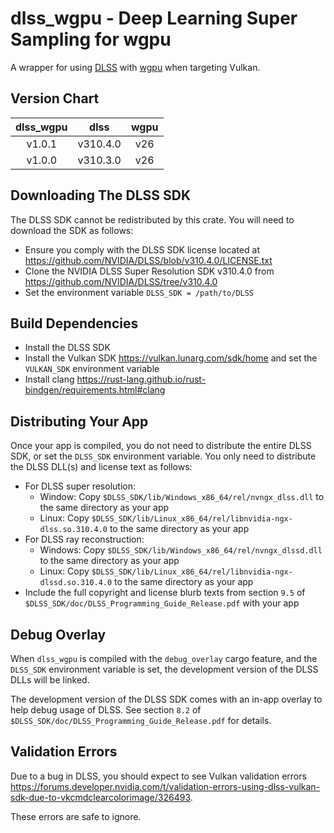 # dlss_wgpu - Deep Learning Super Sampling for wgpu

A wrapper for using [DLSS](https://www.nvidia.com/en-us/geforce/technologies/dlss) with [wgpu](https://github.com/gfx-rs/wgpu) when targeting Vulkan.


## Version Chart

|  dlss_wgpu  |   dlss   | wgpu |
|:-----------:|:--------:|:----:|
|    v1.0.1   | v310.4.0 |  v26 |
|    v1.0.0   | v310.3.0 |  v26 |

## Downloading The DLSS SDK
The DLSS SDK cannot be redistributed by this crate. You will need to download the SDK as follows:
* Ensure you comply with the DLSS SDK license located at https://github.com/NVIDIA/DLSS/blob/v310.4.0/LICENSE.txt
* Clone the NVIDIA DLSS Super Resolution SDK v310.4.0 from https://github.com/NVIDIA/DLSS/tree/v310.4.0
* Set the environment variable `DLSS_SDK = /path/to/DLSS`

## Build Dependencies
* Install the DLSS SDK
* Install the Vulkan SDK https://vulkan.lunarg.com/sdk/home and set the `VULKAN_SDK` environment variable
* Install clang https://rust-lang.github.io/rust-bindgen/requirements.html#clang

## Distributing Your App
Once your app is compiled, you do not need to distribute the entire DLSS SDK, or set the `DLSS_SDK` environment variable. You only need to distribute the DLSS DLL(s) and license text as follows:

* For DLSS super resolution:
    * Window: Copy `$DLSS_SDK/lib/Windows_x86_64/rel/nvngx_dlss.dll` to the same directory as your app
    * Linux: Copy `$DLSS_SDK/lib/Linux_x86_64/rel/libnvidia-ngx-dlss.so.310.4.0` to the same directory as your app
* For DLSS ray reconstruction:
    * Windows: Copy `$DLSS_SDK/lib/Windows_x86_64/rel/nvngx_dlssd.dll` to the same directory as your app
    * Linux: Copy `$DLSS_SDK/lib/Linux_x86_64/rel/libnvidia-ngx-dlssd.so.310.4.0` to the same directory as your app
* Include the full copyright and license blurb texts from section `9.5` of `$DLSS_SDK/doc/DLSS_Programming_Guide_Release.pdf` with your app

## Debug Overlay
When `dlss_wgpu` is compiled with the `debug_overlay` cargo feature, and the `DLSS_SDK` environment variable is set, the development version of the DLSS DLLs will be linked.

The development version of the DLSS SDK comes with an in-app overlay to help debug usage of DLSS. See section `8.2` of `$DLSS_SDK/doc/DLSS_Programming_Guide_Release.pdf` for details.

## Validation Errors
Due to a bug in DLSS, you should expect to see Vulkan validation errors https://forums.developer.nvidia.com/t/validation-errors-using-dlss-vulkan-sdk-due-to-vkcmdclearcolorimage/326493.

These errors are safe to ignore.
